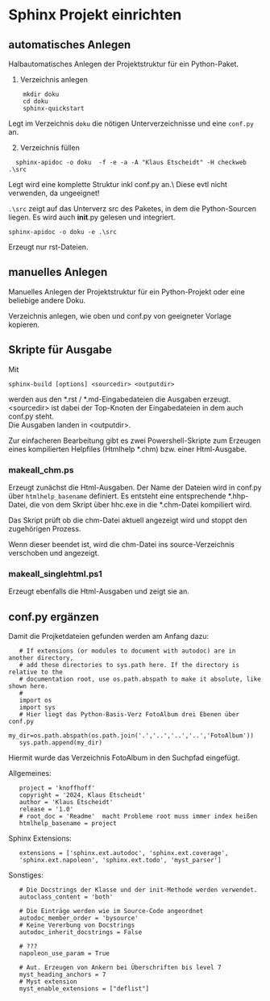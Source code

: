 # Sphinx Projekt einrichten

## automatisches Anlegen

Halbautomatisches Anlegen der Projektstruktur für ein Python-Paket.

1. Verzeichnis anlegen

  ```console
      mkdir doku
      cd doku
      sphinx-quickstart
  ```

  Legt im Verzeichnis `doku` die nötigen Unterverzeichnisse und eine `conf.py` an.

2. Verzeichnis füllen

```console
  sphinx-apidoc -o doku  -f -e -a -A "Klaus Etscheidt" -H checkweb .\src
```
Legt wird eine komplette Struktur inkl conf.py an.\ 
Diese evtl nicht verwenden, da ungeeignet!

`.\src` zeigt auf das Unterverz src des Paketes, in dem die Python-Sourcen liegen. Es wird auch __init__.py gelesen und integriert.

```console
sphinx-apidoc -o doku -e .\src
```
Erzeugt nur rst-Dateien.

## manuelles Anlegen

Manuelles Anlegen der Projektstruktur für ein Python-Projekt oder eine beliebige andere Doku.

Verzeichnis anlegen, wie oben und conf.py von geeigneter Vorlage kopieren.

## Skripte für Ausgabe

Mit
```console
sphinx-build [options] <sourcedir> <outputdir>
```
werden aus den *.rst / *.md-Eingabedateien die Ausgaben erzeugt.\
\<sourcedir\> ist dabei der Top-Knoten der Eingabedateien in dem auch conf.py steht.\
Die Ausgaben landen in \<outputdir\>.

Zur einfacheren Bearbeitung gibt es zwei Powershell-Skripte zum Erzeugen
eines kompilierten Helpfiles (Htmlhelp *.chm) bzw. einer Html-Ausgabe.

### makeall_chm.ps

Erzeugt zunächst die Html-Ausgaben. 
Der Name der Dateien wird in conf.py über `htmlhelp_basename` definiert.
Es entsteht eine entsprechende *.hhp-Datei, die von dem Skript über hhc.exe
in die *.chm-Datei kompiliert wird.

Das Skript prüft ob die chm-Datei aktuell angezeigt wird und stoppt den zugehörigen Prozess.

Wenn dieser beendet ist, wird die chm-Datei ins source-Verzeichnis verschoben
und angezeigt.

### makeall_singlehtml.ps1
Erzeugt ebenfalls die Html-Ausgaben und zeigt sie an. 

## conf.py ergänzen

Damit die Projketdateien gefunden werden am Anfang dazu:
 
 ```{code-block} python
    # If extensions (or modules to document with autodoc) are in another directory,
    # add these directories to sys.path here. If the directory is relative to the
    # documentation root, use os.path.abspath to make it absolute, like shown here.
    #
    import os
    import sys
    # Hier liegt das Python-Basis-Verz FotoAlbum drei Ebenen über conf.py
    my_dir=os.path.abspath(os.path.join('.','..','..','..','FotoAlbum'))
    sys.path.append(my_dir)
```
Hiermit wurde das Verzeichnis FotoAlbum in den Suchpfad eingefügt.

Allgemeines:

 ```{code-block} python
    project = 'knoffhoff'
    copyright = '2024, Klaus Etscheidt'
    author = 'Klaus Etscheidt'
    release = '1.0'
    # root_doc = 'Readme'  macht Probleme root muss immer index heißen
    htmlhelp_basename = project
```

Sphinx Extensions:

 ```{code-block} python
    extensions = ['sphinx.ext.autodoc', 'sphinx.ext.coverage',
    'sphinx.ext.napoleon', 'sphinx.ext.todo', 'myst_parser']
```

Sonstiges:

 ```{code-block} python
    # Die Docstrings der Klasse und der init-Methode werden verwendet.
    autoclass_content = 'both'

    # Die Einträge werden wie im Source-Code angeordnet
    autodoc_member_order = 'bysource'
    # Keine Vererbung von Docstrings
    autodoc_inherit_docstrings = False

    # ???
    napoleon_use_param = True

    # Aut. Erzeugen von Ankern bei Überschriften bis level 7
    myst_heading_anchors = 7
    # Myst extension
    myst_enable_extensions = ["deflist"]
```

